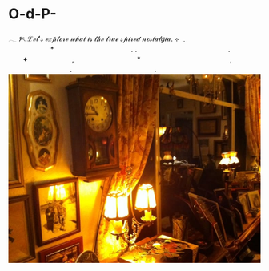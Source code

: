 # O-d-P-
𓂃 ۶ৎ ℒℯ𝓉'𝓈 ℯ𝓍𝓅𝓁ℴ𝓇ℯ 𝓌𝒽𝒶𝓉 𝒾𝓈 𝓉𝒽ℯ 𝓉𝓇𝓊ℯ 𝓈𝓅𝒾𝓇ℯ𝒹 𝓃ℴ𝓈𝓉𝒶𝓁𝑔𝒾𝒶.  ⊹    ﹒⠀⠀⠀⠀⠀⠀⠀⠀⠀⠀⠀⠀⠀ 　　　　　　*　　　　　　　　　　　. .　　　　　　　　　　　　　. 　　✦⠀　   　　　,　　　　　　　　　* 　　　　　⠀　　　　⠀　　, ⠀⠀⠀⠀⠀⠀⠀⠀⠀⠀⠀⠀.　　　　　 　　⠀　　　⠀.　
![image alt](https://github.com/old-perfume/O-d-P-/blob/main/82424f28-d271-426a-aff9-b8a465900d2f.jpeg?raw=true)
